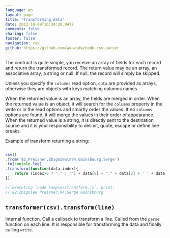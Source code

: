 ```yaml
---
language: en
layout: page
title: "Transforming data"
date: 2012-10-09T16:24:28.047Z
comments: false
sharing: false
footer: false
navigation: csv
github: https://github.com/wdavidw/node-csv-parser
---
```



The contract is quite simple, you receive an array of fields for 
each record and return the transformed record. The return value 
may be an array, an associative array, a string or null. If null, 
the record will simply be skipped.

Unless you specify the `columns` read option, `data` are provided 
as arrays, otherwise they are objects with keys matching columns 
names.

When the returned value is an array, the fields are merged in 
order. When the returned value is an object, it will search for 
the `columns` property in the write or in the read options and 
smartly order the values. If no `columns` options are found, 
it will merge the values in their order of appearance. When the 
returned value is a string, it is directly sent to the destination 
source and it is your responsibility to delimit, quote, escape 
or define line breaks.

Example of transform returning a string:

```javascript

csv()
.from('82,Preisner,Zbigniew\n94,Gainsbourg,Serge')
.to(console.log)
.transform(function(data,index){
    return (index>0 ? ',' : '') + data[0] + ":" + data[2] + ' ' + data[1];
});

// Executing `node samples/transform.js`, print:
// 82:Zbigniew Preisner,94:Serge Gainsbourg
```


<a name="transformer"></a>
`transformer(csv).transform(line)`
-----------------

Internal function. Call a callback to transform a line. Called from the `parse` function on each 
line. It is responsible for transforming the data and finally calling `write`.

